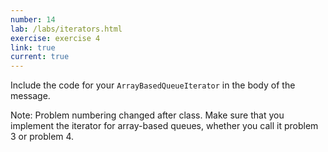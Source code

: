 ```yaml
---
number: 14
lab: /labs/iterators.html
exercise: exercise 4
link: true
current: true
---
```

Include the code for your `ArrayBasedQueueIterator` in the body of the message.

Note: Problem numbering changed after class.  Make sure that you implement
the iterator for array-based queues, whether you call it problem 3 or
problem 4.

